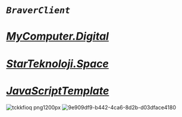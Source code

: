 #  ***`BraverClient`***
# ***[MyComputer.Digital](https://mycomputer.digital/Fast-pages/)***
# ***[StarTeknoloji.Space](https://tdljt22b-4000.euw.devtunnels.ms)***
# ***[JavaScriptTemplate](https://braverclient.github.io/JavaScript/)***
![tckkfioq png1200px](https://github.com/BraverClient/HelloWorld/assets/93947784/9d48f394-eb5b-45a5-867b-aedff0d0c490)
![9e909df9-b442-4ca6-8d2b-d03dface4180](https://github.com/BraverClient/HelloWorld/assets/93947784/9900458f-5473-461b-b827-de4f5c89bd8f)

